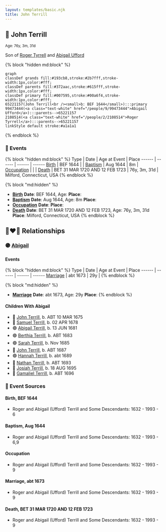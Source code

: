 ```yaml
---
layout: templates/basic.njk
title: John Terrill
---
```

## 🔵 John Terrill
<small>Age: 76y, 3m, 31d</small>

Son of [Roger Tyrrell](/people/2/2108514) and [Abigail Ufford](/people/9/99473444)

{% block "hidden md:block" %}
```mermaid
graph
classDef grands fill:#193cb8,stroke:#2b7fff,stroke-width:1px,color:#fff;
classDef parents fill:#372aac,stroke:#615fff,stroke-width:1px,color:#fff;
classDef primary fill:#007595,stroke:#00a6f4,stroke-width:1px,color:#fff;
65221157(John Terrill<br /><small>b: BEF 1644</small>):::primary
99473444(<a class="text-white" href="/people/9/99473444">Abigail Ufford</a>):::parents-->65221157
2108514(<a class="text-white" href="/people/2/2108514">Roger Tyrrell</a>):::parents-->65221157
linkStyle default stroke:#a1a1a1
```
{% endblock %}

### 📆 Events

{% block "hidden md:block" %}
Type | Date | Age at Event | Place
------ | ------ | ------ | ------
[Birth](#event-event-2) | BEF 1644 |  |
[Baptism](#event-event-0) | Aug 1644 | 8m |
[Occupation](#event-event-1) |  |  |
[Death](#event-event-5) | BET 31 MAR 1720 AND 12 FEB 1723 | 76y, 3m, 31d | Milford, Connecticut, USA
{% endblock %}

{% block "md:hidden" %}
- **[Birth](#event-event-2)**
**Date**: BEF 1644, Age:
**Place**:
- **[Baptism](#event-event-0)**
**Date**: Aug 1644, Age: 8m
**Place**:
- **[Occupation](#event-event-1)**
**Date**:
**Place**:
- **[Death](#event-event-5)**
**Date**: BET 31 MAR 1720 AND 12 FEB 1723, Age: 76y, 3m, 31d
**Place**: Milford, Connecticut, USA
{% endblock %}

## 👩‍❤️‍👨 Relationships

### 🟣 [Abigail ](/people/4/48582652)

#### Events

{% block "hidden md:block" %}
Type | Date | Age at Event | Place
------ | ------ | ------ | ------
[Marriage](#event-family-0-event-0) | abt 1673 | 29y |
{% endblock %}

{% block "md:hidden" %}
- **[Marriage](#event-family-0-event-0)**
**Date**: abt 1673, Age: 29y
**Place**:
{% endblock %}

#### Children With Abigail
* 🔵 [John Terrill](/people/7/7349384), b. ABT 10 MAR 1675
* 🔵 [Samuel Terrill](/people/7/74196422), b. 02 APR 1678
* 🟣 [Abigail Terrill](/people/9/95305216), b. 13 JUN 1681
* 🟣 [Berthia Terrill](/people/7/78343120), b. ABT 1683
* 🟣 [Sarah Terrill](/people/2/2405910), b. Nov 1685
* 🔵 [John Terrill](/people/1/13695735), b. ABT 1687
* 🟣 [Hannah Terrill](/people/7/73926783), b. abt 1689
* 🔵 [Nathan Terrill](/people/9/9608654), b. ABT 1693
* 🔵 [Josiah Terrill](/people/8/80183041), b. 18 AUG 1695
* 🔵 [Gamaliel Terrill](/people/8/82123968), b. ABT 1696
### 📰 Event Sources

#### <a id="event-event-2"></a> Birth, BEF 1644
* Roger and Abigail (Ufford) Terrill and Some Descendants: 1632 - 1993  - 6

#### <a id="event-event-0"></a> Baptism, Aug 1644
* Roger and Abigail (Ufford) Terrill and Some Descendants: 1632 - 1993  - 6,9

#### <a id="event-event-1"></a> Occupation
* Roger and Abigail (Ufford) Terrill and Some Descendants: 1632 - 1993  - 9

#### <a id="event-family-0-event-0"></a> Marriage, abt 1673
* Roger and Abigail (Ufford) Terrill and Some Descendants: 1632 - 1993  - 9
#### <a id="event-event-5"></a> Death, BET 31 MAR 1720 AND 12 FEB 1723
* Roger and Abigail (Ufford) Terrill and Some Descendants: 1632 - 1993  - 9

